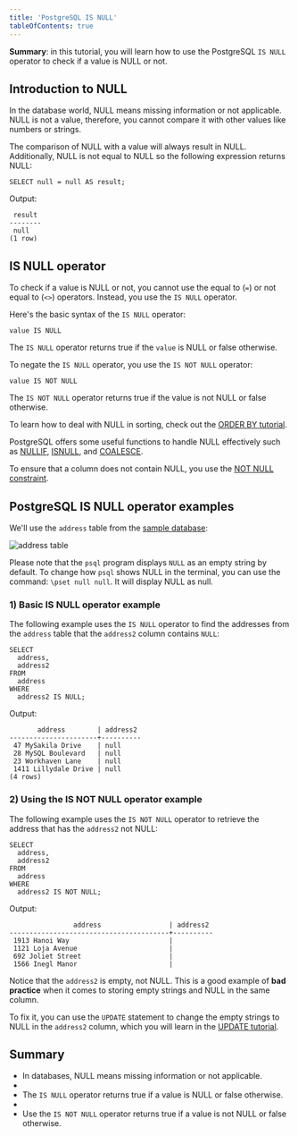 ```yaml
---
title: 'PostgreSQL IS NULL'
tableOfContents: true
---
```



**Summary**: in this tutorial, you will learn how to use the PostgreSQL `IS NULL` operator to check if a value is NULL or not.

## Introduction to NULL

In the database world, NULL means missing information or not applicable. NULL is not a value, therefore, you cannot compare it with other values like numbers or strings.

The comparison of NULL with a value will always result in NULL. Additionally, NULL is not equal to NULL so the following expression returns NULL:

```
SELECT null = null AS result;
```

Output:

```
 result
--------
 null
(1 row)
```

## IS NULL operator

To check if a value is NULL or not, you cannot use the equal to (`=`) or not equal to (`<>`) operators. Instead, you use the `IS NULL` operator.

Here's the basic syntax of the `IS NULL` operator:

```
value IS NULL
```

The `IS NULL` operator returns true if the `value` is NULL or false otherwise.

To negate the `IS NULL` operator, you use the `IS NOT NULL` operator:

```
value IS NOT NULL
```

The `IS NOT NULL` operator returns true if the value is not NULL or false otherwise.

To learn how to deal with NULL in sorting, check out the [ORDER BY tutorial](/docs/postgresql/postgresql-order-by).

PostgreSQL offers some useful functions to handle NULL effectively such as [NULLIF](/docs/postgresql/postgresql-nullif/), [ISNULL](https://www.postgresqltutorial.com/postgresql-tutorial/postgresql-isnull/), and [COALESCE](https://www.postgresqltutorial.com/postgresql-tutorial/postgresql-coalesce).

To ensure that a column does not contain NULL, you use the [NOT NULL constraint](/docs/postgresql/postgresql-not-null-constraint).

## PostgreSQL IS NULL operator examples

We'll use the `address` table from the [sample database](https://www.postgresqltutorial.com/postgresql-getting-started/postgresql-sample-database/):

![address table](https://www.postgresqltutorial.com/wp-content/uploads/2018/12/address.png)

Please note that the `psql` program displays `NULL` as an empty string by default. To change how `psql` shows NULL in the terminal, you can use the command: `\pset null null`. It will display NULL as null.

### 1) Basic IS NULL operator example

The following example uses the `IS NULL` operator to find the addresses from the `address` table that the `address2` column contains `NULL`:

```
SELECT
  address,
  address2
FROM
  address
WHERE
  address2 IS NULL;
```

Output:

```
       address        | address2
----------------------+----------
 47 MySakila Drive    | null
 28 MySQL Boulevard   | null
 23 Workhaven Lane    | null
 1411 Lillydale Drive | null
(4 rows)
```

### 2) Using the IS NOT NULL operator example

The following example uses the `IS NOT NULL` operator to retrieve the address that has the `address2` not NULL:

```
SELECT
  address,
  address2
FROM
  address
WHERE
  address2 IS NOT NULL;
```

Output:

```
                address                 | address2
----------------------------------------+----------
 1913 Hanoi Way                         |
 1121 Loja Avenue                       |
 692 Joliet Street                      |
 1566 Inegl Manor                       |
```

Notice that the `address2` is empty, not NULL. This is a good example of **bad practice** when it comes to storing empty strings and NULL in the same column.

To fix it, you can use the `UPDATE` statement to change the empty strings to NULL in the `address2` column, which you will learn in the [UPDATE tutorial](/docs/postgresql/postgresql-update).

## Summary

- In databases, NULL means missing information or not applicable.
-
- The `IS NULL` operator returns true if a value is NULL or false otherwise.
-
- Use the `IS NOT NULL` operator returns true if a value is not NULL or false otherwise.
